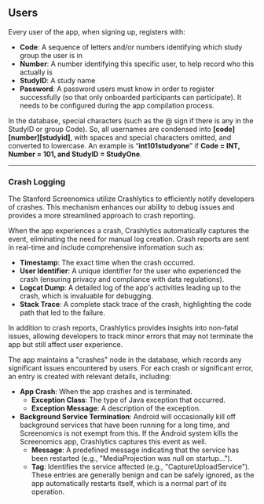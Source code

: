 
## Users

Every user of the app, when signing up, registers with:
* **Code**: A sequence of letters and/or numbers identifying which study group the user is in
* **Number**: A number identifying this specific user, to help record who this actually is
* **StudyID**: A study name
* **Password**: A password users must know in order to register successfully (so that only
onboarded participants can participate). It needs to be configured during the app compilation process.

In the database, special characters (such as the @ sign if there is any in the StudyID or group Code). So,
all usernames are condensed into **[code][number][studyid]**, with spaces and special characters
omitted, and converted to lowercase. An example is “**int101studyone**” if **Code = INT, Number = 101, and StudyID = StudyOne**.

---

### Crash Logging

The Stanford Screenomics utilize Crashlytics to efficiently notify developers of crashes. This mechanism enhances our ability to debug issues and provides a more streamlined approach to crash reporting.

When the app experiences a crash, Crashlytics automatically captures the event, eliminating the need for manual log creation. Crash reports are sent in real-time and include comprehensive information such as:
* **Timestamp**: The exact time when the crash occurred.
* **User Identifier**: A unique identifier for the user who experienced the crash (ensuring privacy and compliance with data regulations).
* **Logcat Dump**: A detailed log of the app's activities leading up to the crash, which is invaluable for debugging.
* **Stack Trace**: A complete stack trace of the crash, highlighting the code path that led to the failure.

In addition to crash reports, Crashlytics provides insights into non-fatal issues, allowing developers to track minor errors that may not terminate the app but still affect user experience.

The app maintains a "crashes" node in the database, which records any significant issues encountered by users. For each crash or significant error, an entry is created with relevant details, including:
* **App Crash**: When the app crashes and is terminated.
  * **Exception Class**: The type of Java exception that occurred.
  * **Exception Message**: A description of the exception.
* **Background Service Termination**: Android will occasionally kill off background services that have been running for a long time, and Screenomics is not exempt from this. If the Android system kills the Screenomics app, Crashlytics captures this event as well.
  * **Message**: A predefined message indicating that the service has been restarted (e.g., "MediaProjection was null on startup…").
  * **Tag**: Identifies the service affected (e.g., "CaptureUploadService").
These entries are generally benign and can be safely ignored, as the app automatically restarts itself, which is a normal part of its operation.







